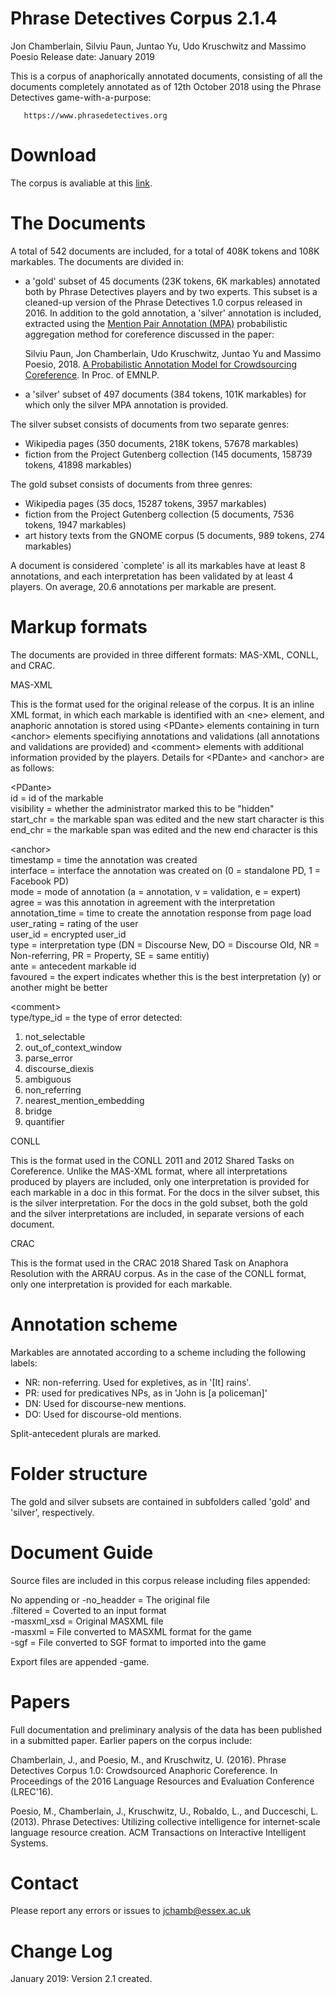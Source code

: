 # Phrase Detectives Corpus 2.1.4

Jon Chamberlain, Silviu Paun, Juntao Yu, Udo Kruschwitz and Massimo Poesio
Release date: January 2019

This is a corpus of anaphorically annotated documents, consisting of
all the  documents completely annotated as of 12th October 2018 using
the  Phrase Detectives game-with-a-purpose: 

	   https://www.phrasedetectives.org

# Download

The corpus is avaliable at this [link](https://drive.google.com/file/d/1WJP5DAoe5n5Azu6qPTPG4ZWC2VzyAzP5/view?usp=sharing).

# The Documents

A total of 542 documents are included, for a total of 408K tokens and
108K markables. The documents are divided in:

* a 'gold' subset of 45 documents (23K tokens, 6K markables) annotated
  both by Phrase Detectives players and by two experts. This subset is
  a cleaned-up version of the Phrase Detectives 1.0 corpus released in
  2016. In addition to the gold annotation, a 'silver' annotation is
  included, extracted using the [Mention Pair Annotation (MPA)](https://github.com/SilviuPaun/Mention-Pair-Annotations-model) probabilistic
  aggregation method for coreference discussed in the paper:

  Silviu Paun, Jon Chamberlain, Udo Kruschwitz, Juntao Yu and Massimo
  Poesio, 2018. [A Probabilistic Annotation Model for Crowdsourcing
  Coreference](https://aclanthology.coli.uni-saarland.de/papers/D18-1218/d18-1218). In Proc. of EMNLP. 
  

* a 'silver' subset of 497 documents (384 tokens, 101K markables) for
  which only the silver MPA annotation is provided.

The silver subset consists of documents  from two separate genres:

* Wikipedia pages (350 documents, 218K tokens, 57678 markables)
* fiction from the Project Gutenberg collection (145 documents, 158739
                   tokens, 41898 markables)

The gold subset consists of documents from three genres:

* Wikipedia pages (35 docs, 15287 tokens, 3957 markables)
* fiction from the Project Gutenberg collection (5 documents, 7536
                   tokens, 1947 markables)
* art history texts from the GNOME corpus (5 documents, 989 tokens,
                   274 markables)		   

A document is considered `complete' is all its markables have at least
8 annotations, and each interpretation has been validated by at least
4 players. On average, 20.6 annotations per markable are present.

# Markup formats

The documents are provided in three different formats: MAS-XML, CONLL,
and CRAC.

MAS-XML

This is the format used for the original release of the corpus. It is
an inline XML format, in which each markable is identified with an
\<ne\> element, and anaphoric annotation is stored using \<PDante\>
elements containing in turn \<anchor\> elements specifiying annotations
and validations (all annotations and validations are provided) and
\<comment\> elements with additional information provided by the
players. Details for \<PDante\> and \<anchor\> are as follows: 

\<PDante\>  
id = id of the markable  
visibility = whether the administrator marked this to be "hidden"  
start_chr = the markable span was edited and the new start character is this  
end_chr = the markable span was edited and the new end character is this  

\<anchor\>  
timestamp = time the annotation was created  
interface = interface the annotation was created on (0 = standalone PD, 1 = Facebook PD)  
mode = mode of annotation (a = annotation, v = validation, e = expert)  
agree = was this annotation in agreement with the interpretation  
annotation_time = time to create the annotation response from page load  
user_rating = rating of the user  
user_id = encrypted user_id  
type = interpretation type (DN = Discourse New, DO = Discourse Old, NR = Non-referring, PR = Property, SE = same entitiy)  
ante = antecedent markable id  
favoured = the expert indicates whether this is the best interpretation (y) or another might be better  

\<comment\>  
type/type_id = the type of error detected:  

1. not_selectable
2. out_of_context_window
3. parse_error
4. discourse_diexis
5. ambiguous
6. non_referring
7. nearest_mention_embedding
8. bridge
9. quantifier

CONLL

This is the format used in the CONLL 2011 and 2012 Shared Tasks on
Coreference. Unlike the MAS-XML format, where all interpretations
produced by players are included, only one interpretation is provided
for each markable in a doc in this format. For the docs in the silver
subset, this is the silver interpretation. For the docs in the gold
subset, both the gold and the silver interpretations are included, in
separate versions of each document.

CRAC

This is the format used in the CRAC 2018 Shared Task on Anaphora
Resolution with the ARRAU corpus. As in the case of the CONLL format,
only one interpretation is provided for each markable. 

# Annotation scheme

Markables are annotated according to a scheme including the following
labels:

* NR: non-referring. Used for expletives, as in '[It] rains'.
* PR: used for predicatives NPs, as in 'John is [a policeman]'
* DN: Used for discourse-new mentions.
* DO: Used for discourse-old mentions.

Split-antecedent plurals are marked.

# Folder structure

The gold and silver subsets are contained in subfolders called 'gold'
and 'silver', respectively. 

# Document Guide

Source files are included in this corpus release including files appended:

No appending or -no_headder = The original file  
.filtered = Coverted to an input format  
-masxml_xsd = Original MASXML file  
-masxml = File converted to MASXML format for the game  
-sgf = File converted to SGF format to imported into the game  

Export files are appended -game.


# Papers

Full documentation and preliminary analysis of the data has been
published in a submitted paper. Earlier papers on the corpus include:

Chamberlain, J., and Poesio, M., and Kruschwitz, U. (2016). Phrase
Detectives Corpus 1.0: Crowdsourced Anaphoric Coreference.  In
Proceedings of the 2016 Language Resources and Evaluation Conference
(LREC'16). 

Poesio, M., Chamberlain, J., Kruschwitz, U., Robaldo, L., and
Ducceschi, L. (2013). Phrase Detectives: Utilizing collective
intelligence for internet-scale language resource creation.  ACM
Transactions on Interactive Intelligent Systems. 

# Contact

Please report any errors or issues to jchamb@essex.ac.uk

# Change Log

January 2019: Version 2.1 created.


